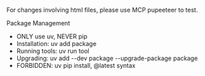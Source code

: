 For changes involving html files, please use MCP pupeeteer to test.

Package Management
- ONLY use uv, NEVER pip
- Installation: uv add package
- Running tools: uv run tool
- Upgrading: uv add --dev package --upgrade-package package
- FORBIDDEN: uv pip install, @latest syntax
